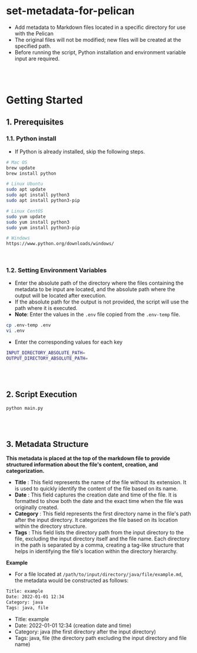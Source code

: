 # set-metadata-for-pelican
- Add metadata to Markdown files located in a specific directory for use with the Pelican
- The original files will not be modified; new files will be created at the specified path.
- Before running the script, Python installation and environment variable input are required.

<br><br>

# Getting Started
## 1. Prerequisites
### 1.1. Python install
- If Python is already installed, skip the following steps.

``` bash
# Mac OS
brew update
brew install python

# Linux Ubuntu
sudo apt update
sudo apt install python3
sudo apt install python3-pip

# Linux CentOS
sudo yum update
sudo yum install python3
sudo yum install python3-pip

# Windows
https://www.python.org/downloads/windows/
```

<br>

### 1.2. Setting Environment Variables
- Enter the absolute path of the directory where the files containing the metadata to be input are located, and the absolute path where the output will be located after execution.
- If the absolute path for the output is not provided, the script will use the path where it is executed.
- **Note**: Enter the values in the `.env` file copied from the `.env-temp` file.

```bash
cp .env-temp .env
vi .env
```

- Enter the corresponding values for each key

``` bash
INPUT_DIRECTORY_ABSOLUTE_PATH=
OUTPUT_DIRECTORY_ABSOLUTE_PATH=
```

<br><br>

## 2. Script Execution

``` bash
python main.py
```

<br><br>

## 3. Metadata Structure
**This metadata is placed at the top of the markdown file to provide structured information about the file's content, creation, and categorization.**

- **Title** : This field represents the name of the file without its extension. It is used to quickly identify the content of the file based on its name.
- **Date** : This field captures the creation date and time of the file. It is formatted to show both the date and the exact time when the file was originally created.
- **Category** : This field represents the first directory name in the file's path after the input directory. It categorizes the file based on its location within the directory structure.
- **Tags** : This field lists the directory path from the input directory to the file, excluding the input directory itself and the file name. Each directory in the path is separated by a comma, creating a tag-like structure that helps in identifying the file's location within the directory hierarchy.

**Example**
- For a file located at `/path/to/input/directory/java/file/example.md`, the metadata would be constructed as follows:

``` txt
Title: example
Date: 2022-01-01 12:34
Category: java
Tags: java, file
```

- Title: example
- Date: 2022-01-01 12:34 (creation date and time)
- Category: java (the first directory after the input directory)
- Tags: java, file (the directory path excluding the input directory and file name)

